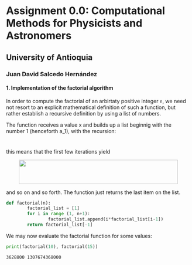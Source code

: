 # Assignment 0.0: Computational Methods for Physicists and Astronomers 
## University of Antioquia
### Juan David Salcedo Hernández

#### 1. Implementation of the factorial algorithm
In order to compute the factorial of an arbirtaty positive integer `n`, we need not resort to an explicit mathematical definition of such a function, but rather establish a recursive definition by using a list of numbers.

The function receives a value x and builds up a list beginnig with the number 1 (henceforth a_1), with the recursion:
<p align="center"><img src="https://raw.githubusercontent.com/jdavid-salcedo/Evaluacion_2021-1/main/svgs/d500dd18caaddfecb9c46809d6c04f3f.svg?invert_in_darkmode" align=middle width=94.93532565pt height=11.141563949999998pt/></p>
this means that the first few iterations yield
<p align="center"><img src="https://raw.githubusercontent.com/jdavid-salcedo/Evaluacion_2021-1/main/svgs/896ac255471a33ef16bff5647dac575d.svg?invert_in_darkmode" align=middle width=434.6932986pt height=65.753424pt/></p>

and so on and so forth. The function just returns the last item on the list.
<!-- name: factorial -->
```python
def factorial(n):
        factorial_list = [1]
        for i in range (1, n+1):
                factorial_list.append(i*factorial_list[i-1])
        return factorial_list[-1]
```
We may now evaluate the factorial function for some values:
<!-- target: output1, require: factorial -->
```python
print(factorial(10), factorial(15))
```
<!-- name: output1 -->
```
3628800 1307674368000
```
